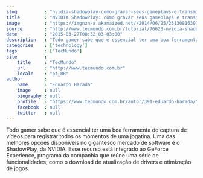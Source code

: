 ```yaml
---
slug          : "nvidia-shadowplay-como-gravar-seus-gameplays-e-transmiti-los-ao-vivo"
title         : "NVIDIA ShadowPlay: como gravar seus gameplays e transmiti-los ao vivo"
image         : "https://imgnzn-a.akamaized.net//2014/06/25/25130816397391-t1200x480.jpg"
source        : "http://www.tecmundo.com.br/tutorial/76623-nvidia-shadowplay-gravar-gameplays-transmiti-los-vivo.htm"
date          : "2015-03-27T08:32:03-03:00"
description   : "Todo gamer sabe que é essencial ter uma boa ferramenta de captura de vídeos para registrar todos os momentos de uma jogatina. Uma das melhores opções disponíveis no gigantesco mercado de software é o ShadowPlay, da NVIDIA. Esse recurso está integrado ao GeForce Experience, programa da companhia que reúne uma série de funcionalidades, como o download de atualização de drivers e otimização de jogos."
categories    : ['technology']
tags          : ['TecMundo']
site          :
    title     : "TecMundo"
    url       : "http://www.tecmundo.com.br"
    locale    : "pt_BR"
author        :
    name      : "Eduardo Harada"
    image     : null
    biography : null
    profile   : "https://www.tecmundo.com.br/autor/391-eduardo-harada/"
    facebook  : null
    twitter   : null
---
```


Todo gamer sabe que é essencial ter uma boa ferramenta de captura de vídeos para registrar todos os momentos de uma jogatina. Uma das melhores opções disponíveis no gigantesco mercado de software é o ShadowPlay, da NVIDIA. Esse recurso está integrado ao GeForce Experience, programa da companhia que reúne uma série de funcionalidades, como o download de atualização de drivers e otimização de jogos.
